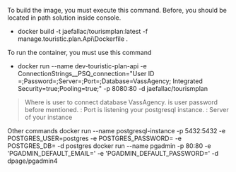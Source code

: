 To build the image, you must execute this command. Before, you should be located in path solution inside console.

- docker build -t jaefallac/tourismplan:latest -f manage.touristic.plan.Api\Dockerfile .

To run the container, you must use this command

- docker run --name dev-touristic-plan-api -e ConnectionStrings__PSQ_connection="User ID =<user>;Password=<password>;Server=<server>;Port=<port>;Database=VassAgency; Integrated Security=true;Pooling=true;" -p 8080:80 -d jaefallac/tourismplan

> Where <user> is user to connect database VassAgency. <password> is user password before mentioned. <port>: Port is listening your postgresql instance. <server>: Server of your instance

Other commands
docker run --name postgresql-instance -p 5432:5432 -e POSTGRES_USER=postgres -e POSTGRES_PASSWORD=<password> -e POSTGRES_DB=<instance-name> -d postgres
docker run --name pgadmin -p 80:80 -e 'PGADMIN_DEFAULT_EMAIL=<email-admin>' -e 'PGADMIN_DEFAULT_PASSWORD=<password-admin>' -d dpage/pgadmin4

